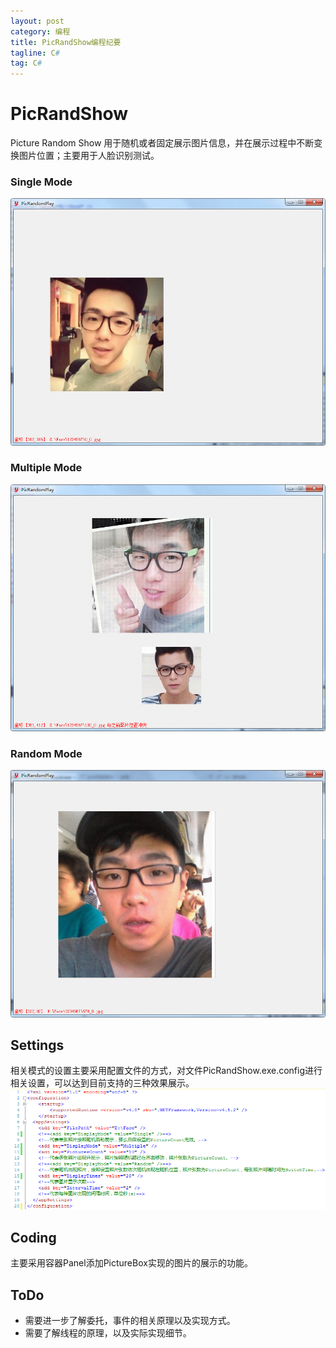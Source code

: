 ```yaml
---
layout: post
category: 编程
title: PicRandShow编程纪要
tagline: C#
tag: C#
---
```


# PicRandShow
Picture Random Show 用于随机或者固定展示图片信息，并在展示过程中不断变换图片位置；主要用于人脸识别测试。

### Single Mode
![Single](https://raw.githubusercontent.com/yaitza/yaitza.github.io/master/_posts/images/Programing/2017-08-20-CSharp-PicRandShow-1.gif)

### Multiple Mode
![Multiple](https://raw.githubusercontent.com/yaitza/yaitza.github.io/master/_posts/images/Programing/2017-08-20-CSharp-PicRandShow-2.gif)

### Random Mode
![Random](https://raw.githubusercontent.com/yaitza/yaitza.github.io/master/_posts/images/Programing/2017-08-20-CSharp-PicRandShow-3.gif)

## Settings
相关模式的设置主要采用配置文件的方式，对文件PicRandShow.exe.config进行相关设置，可以达到目前支持的三种效果展示。  
![Setting](https://raw.githubusercontent.com/yaitza/yaitza.github.io/master/_posts/images/Programing/2017-08-20-CSharp-PicRandShow-4.png)

## Coding
主要采用容器Panel添加PictureBox实现的图片的展示的功能。

## ToDo
- 需要进一步了解委托，事件的相关原理以及实现方式。
- 需要了解线程的原理，以及实际实现细节。